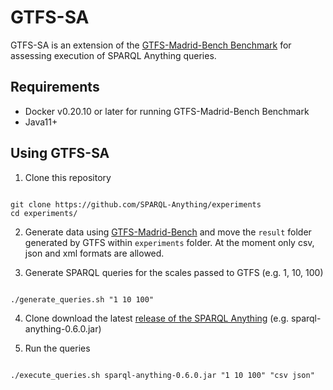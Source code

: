 # GTFS-SA

GTFS-SA is an extension of the [GTFS-Madrid-Bench Benchmark](https://github.com/oeg-upm/gtfs-bench) for assessing execution of SPARQL Anything queries.

## Requirements

- Docker v0.20.10 or later for running GTFS-Madrid-Bench Benchmark
- Java11+

## Using GTFS-SA

1. Clone this repository

```

git clone https://github.com/SPARQL-Anything/experiments
cd experiments/

```

2. Generate data using [GTFS-Madrid-Bench](https://github.com/oeg-upm/gtfs-bench#using-madrid-gtfs-bench) and move the ``result`` folder generated by GTFS within ``experiments`` folder.
At the moment only csv, json and xml formats are allowed.

3. Generate SPARQL queries for the scales passed to GTFS (e.g. 1, 10, 100)

```

./generate_queries.sh "1 10 100"

```

4. Clone download the latest [release of the SPARQL Anything](https://github.com/SPARQL-Anything/sparql.anything/releases) (e.g. sparql-anything-0.6.0.jar)

5. Run the queries

```

./execute_queries.sh sparql-anything-0.6.0.jar "1 10 100" "csv json"

```

